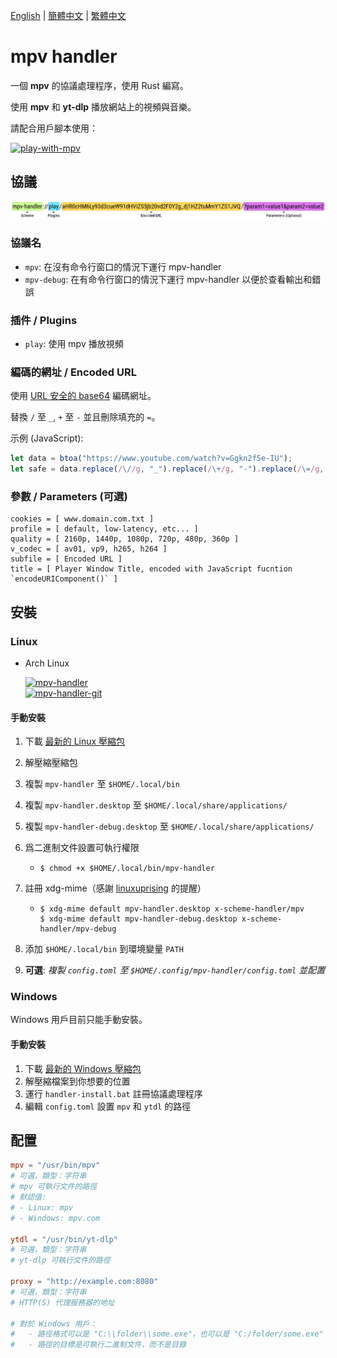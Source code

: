 [English][readme-en] | [簡體中文][readme-zh-hans] | [繁體中文][readme-zh-hant]

[readme-en]: https://github.com/akiirui/mpv-handler/blob/main/README.md
[readme-zh-hans]: https://github.com/akiirui/mpv-handler/blob/main/README.zh-Hans.md
[readme-zh-hant]: https://github.com/akiirui/mpv-handler/blob/main/README.zh-Hant.md

# mpv handler

一個 **mpv** 的協議處理程序，使用 Rust 編寫。

使用 **mpv** 和 **yt-dlp** 播放網站上的視頻與音樂。

請配合用戶腳本使用：

[![play-with-mpv][badges-play-with-mpv]][greasyfork-play-with-mpv]

## 協議

![](share/proto.png)

### 協議名

- `mpv`: 在沒有命令行窗口的情況下運行 mpv-handler
- `mpv-debug`: 在有命令行窗口的情況下運行 mpv-handler 以便於查看輸出和錯誤

### 插件 / Plugins

- `play`: 使用 mpv 播放視頻

### 編碼的網址 / Encoded URL

使用 [URL 安全的 base64][rfc-base64-url] 編碼網址。

替換 `/` 至 `_`, `+` 至 `-` 並且刪除填充的 `=`。

示例 (JavaScript):

```javascript
let data = btoa("https://www.youtube.com/watch?v=Ggkn2f5e-IU");
let safe = data.replace(/\//g, "_").replace(/\+/g, "-").replace(/\=/g, "");
```

### 參數 / Parameters (可選)

```
cookies = [ www.domain.com.txt ]
profile = [ default, low-latency, etc... ]
quality = [ 2160p, 1440p, 1080p, 720p, 480p, 360p ]
v_codec = [ av01, vp9, h265, h264 ]
subfile = [ Encoded URL ]
title = [ Player Window Title, encoded with JavaScript fucntion `encodeURIComponent()` ]
```

## 安裝

### Linux

- Arch Linux

  [![mpv-handler][badges-aur]][download-aur] \
  [![mpv-handler-git][badges-aur-git]][download-aur-git]

#### 手動安裝

1. 下載 [最新的 Linux 壓縮包][download-linux]
2. 解壓縮壓縮包
3. 複製 `mpv-handler` 至 `$HOME/.local/bin`
4. 複製 `mpv-handler.desktop` 至 `$HOME/.local/share/applications/`
5. 複製 `mpv-handler-debug.desktop` 至 `$HOME/.local/share/applications/`
6. 爲二進制文件設置可執行權限

   - ```
     $ chmod +x $HOME/.local/bin/mpv-handler
     ```

7. 註冊 xdg-mime（感謝 [linuxuprising][linuxuprising] 的提醒）

   - ```
     $ xdg-mime default mpv-handler.desktop x-scheme-handler/mpv
     $ xdg-mime default mpv-handler-debug.desktop x-scheme-handler/mpv-debug
     ```

8. 添加 `$HOME/.local/bin` 到環境變量 `PATH`
9. **可選**: _複製 `config.toml` 至 `$HOME/.config/mpv-handler/config.toml` 並配置_

### Windows

Windows 用戶目前只能手動安裝。

#### 手動安裝

1. 下載 [最新的 Windows 壓縮包][download-windows]
2. 解壓縮檔案到你想要的位置
3. 運行 `handler-install.bat` 註冊協議處理程序
4. 編輯 `config.toml` 設置 `mpv` 和 `ytdl` 的路徑

## 配置

```toml
mpv = "/usr/bin/mpv"
# 可選，類型：字符串
# mpv 可執行文件的路徑
# 默認值:
# - Linux: mpv
# - Windows: mpv.com

ytdl = "/usr/bin/yt-dlp"
# 可選，類型：字符串
# yt-dlp 可執行文件的路徑

proxy = "http://example.com:8080"
# 可選，類型：字符串
# HTTP(S) 代理服務器的地址

# 對於 Windows 用戶：
#   - 路徑格式可以是 "C:\\folder\\some.exe"，也可以是 "C:/folder/some.exe"
#   - 路徑的目標是可執行二進制文件，而不是目錄
```

[rfc-base64-url]: https://datatracker.ietf.org/doc/html/rfc4648#section-5
[badges-aur-git]: https://img.shields.io/aur/version/mpv-handler-git?label=mpv-handler-git&style=for-the-badge
[badges-aur]: https://img.shields.io/aur/version/mpv-handler?label=mpv-handler&style=for-the-badge
[badges-play-with-mpv]: https://img.shields.io/badge/dynamic/json?style=for-the-badge&label=play-with-mpv&prefix=v&query=version&url=https%3A%2F%2Fgreasyfork.org%2Fscripts%2F416271.json
[download-aur-git]: https://aur.archlinux.org/packages/mpv-handler-git/
[download-aur]: https://aur.archlinux.org/packages/mpv-handler/
[download-linux]: https://github.com/akiirui/mpv-handler/releases/latest/download/mpv-handler-linux-amd64.zip
[download-macos]: https://github.com/akiirui/mpv-handler/releases/latest/download/mpv-handler-macos-amd64.zip
[download-windows]: https://github.com/akiirui/mpv-handler/releases/latest/download/mpv-handler-windows-amd64.zip
[greasyfork-play-with-mpv]: https://greasyfork.org/scripts/416271-play-with-mpv
[linuxuprising]: https://www.linuxuprising.com/2021/07/open-youtube-and-more-videos-from-your.html
